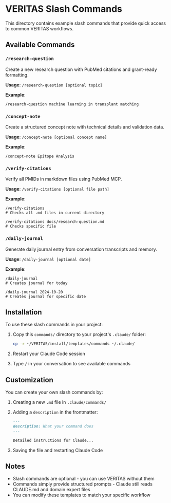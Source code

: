 # VERITAS Slash Commands

This directory contains example slash commands that provide quick access to common VERITAS workflows.

## Available Commands

### `/research-question`
Create a new research question with PubMed citations and grant-ready formatting.

**Usage**: `/research-question [optional topic]`

**Example**:
```
/research-question machine learning in transplant matching
```

### `/concept-note`
Create a structured concept note with technical details and validation data.

**Usage**: `/concept-note [optional concept name]`

**Example**:
```
/concept-note Epitope Analysis
```

### `/verify-citations`
Verify all PMIDs in markdown files using PubMed MCP.

**Usage**: `/verify-citations [optional file path]`

**Example**:
```
/verify-citations
# Checks all .md files in current directory

/verify-citations docs/research-question.md
# Checks specific file
```

### `/daily-journal`
Generate daily journal entry from conversation transcripts and memory.

**Usage**: `/daily-journal [optional date]`

**Example**:
```
/daily-journal
# Creates journal for today

/daily-journal 2024-10-20
# Creates journal for specific date
```

## Installation

To use these slash commands in your project:

1. Copy this `commands/` directory to your project's `.claude/` folder:
   ```bash
   cp -r ~/VERITAS/install/templates/commands ~/.claude/
   ```

2. Restart your Claude Code session

3. Type `/` in your conversation to see available commands

## Customization

You can create your own slash commands by:

1. Creating a new `.md` file in `.claude/commands/`
2. Adding a `description` in the frontmatter:
   ```markdown
   ---
   description: What your command does
   ---

   Detailed instructions for Claude...
   ```

3. Saving the file and restarting Claude Code

## Notes

- Slash commands are optional - you can use VERITAS without them
- Commands simply provide structured prompts - Claude still reads CLAUDE.md and domain expert files
- You can modify these templates to match your specific workflow
